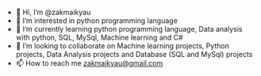 - 👋 Hi, I’m @zakmaikyau
- 👀 I’m interested in python programming language
- 🌱 I’m currently learning python programming language, Data analysis with python, SQL, MySql, Machine learning and C#
- 💞️ I’m looking to collaborate on Machine learning projects, Python projects, Data Analysis projects and Database (SQL and MySql) projects
- 📫 How to reach me zakmaikyau@gmail.com

<!---
zakmaikyau/zakmaikyau is a ✨ special ✨ repository because its `README.md` (this file) appears on your GitHub profile.
You can click the Preview link to take a look at your changes.
--->
